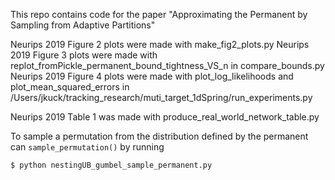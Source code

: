 This repo contains code for the paper "Approximating the Permanent by Sampling from Adaptive Partitions"

Neurips 2019 Figure 2 plots were made with make_fig2_plots.py
Neurips 2019 Figure 3 plots were made with replot_fromPickle_permanent_bound_tightness_VS_n in compare_bounds.py
Neurips 2019 Figure 4 plots were made with plot_log_likelihoods and plot_mean_squared_errors in /Users/jkuck/tracking_research/muti_target_1dSpring/run_experiments.py

Neurips 2019 Table 1 was made with produce_real_world_network_table.py


To sample a permutation from the distribution defined by the permanent can `sample_permutation()` by running
```
$ python nestingUB_gumbel_sample_permanent.py
```
